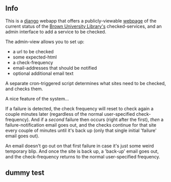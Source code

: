 
## Info

This is a [django](https://www.djangoproject.com) webapp that offers a publicly-viewable [webpage](https://library.brown.edu/sitechecker/) of the current status of the [Brown University Library's](https://library.brown.edu) checked-services, and an admin interface to add a service to be checked.

The admin-view allows you to set up:
- a url to be checked
- some expected-html
- a check-frequency
- email-addresses that should be notified
- optional additional email text

A separate cron-triggered script determines what sites need to be checked, and checks them.

A nice feature of the system...

If a failure is detected, the check frequency will reset to check again a couple minutes later (regardless of the normal user-specified check-frequency). And if a _second_ failure then occurs (right after the first), _then_ a failure-notification email goes out, and the checks continue for that site every couple of minutes until it's back up (only that single initial 'failure' email goes out).

An email doesn't go out on that first failure in case it's just some weird temporary blip. And once the site is back up, a 'back-up' email goes out, and the check-frequency returns to the normal user-specified frequency.

dummy test
---
